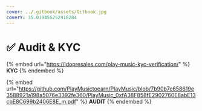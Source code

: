 ```yaml
---
cover: ../.gitbook/assets/Gitbook.jpg
coverY: 35.019455252918284
---
```


# ✅ Audit & KYC

{% embed url="https://idopresales.com/play-music-kyc-verification/" %}
**KYC**
{% endembed %}

{% embed url="https://github.com/PlayMusictoearn/PlayMusic/blob/7b90b7c658619e3588921a198a5076e3392fe360/PlayMusic_0xfA38F858fE2902760E8abE13cbE8C699b2406E8E_m.pdf" %}
**AUDIT**
{% endembed %}
